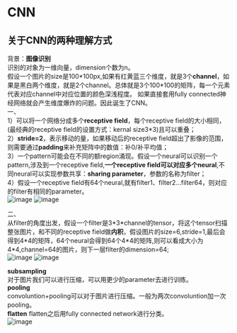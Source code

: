# CNN
## 关于CNN的两种理解方式  
背景：**图像识别**  
识别的对象为一维向量，dimension个数为n。  
假设一个图片的size是100\*100px,如果有红黄蓝三个维度，就是3个**channel**，如果是黑白两个维度，就是2个channel。总体就是3个100\*100的矩阵，每一个元素代表对应channel中对应位置的颜色深浅程度。
如果直接套用fully connected神经网络就会产生维度爆炸的问题。因此诞生了CNN。  
一、  
1）可以将一个网络分成多个**receptive field**，每个receptive field的大小相同，(最经典的receptive field的设置方式：kernal size3\*3)且可以重叠；  
2）**stride=2**，表示移动的量，如果移动后的receptive field超出了影像的范围，则需要通过**padding**来补充矩阵中的数值：补0/补平均值；  
3）一个pattern可能会在不同的额region涌现。假设一个neural可以识别一个pattern,涉及到一个receptive field,**一个receptive field可以对应多个neural**,不同neural可以实现参数共享：**sharing parameter**，参数的名称为filter；  
4）假设一个receptive field有64个neural,就有filter1、filter2...filter64，则对应的filter有相同的parameter。  
![image](https://user-images.githubusercontent.com/56083834/143990711-ee2cfcc6-6518-4a3b-a0c4-19536b991eb9.png)
![image](https://user-images.githubusercontent.com/56083834/143990951-e15b615e-0c0e-4c1b-87b4-bf95d7a46e71.png)

二、   
从filter的角度出发，假设一个filter是3\*3\*channel的tensor，将这个tensor扫描整张图片，和不同的receptive field做**内积**，假设图片的size=6,stride=1,最后会得到4\*4的矩阵，64个neural会得到64个4\*4的矩阵,则可以看成大小为4\*4,channel=64的图片，则下一层filter的dimension=64;  
![image](https://user-images.githubusercontent.com/56083834/143991708-122dd671-8622-4d57-a5c8-7cd31f476dc3.png)
![image](https://user-images.githubusercontent.com/56083834/143991868-bc1cb3ae-92ea-4cc7-abcb-8b8109927049.png)

**subsampling**  
对于图片我们可以进行压缩，可以用更少的parameter去进行训练。  
**pooling**  
convoluntion+pooling可以对于图片进行压缩。一般为两次convoluntion加一次pooling。  
**flatten**
flatten之后用fully connected network进行分类。  
![image](https://user-images.githubusercontent.com/56083834/143992345-e59aeda5-9eb9-43bc-a12c-c0291d71159e.png)



